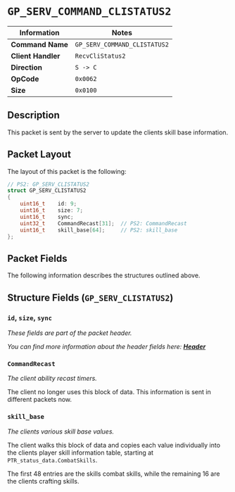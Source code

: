 # `GP_SERV_COMMAND_CLISTATUS2`

| Information               | Notes |
|---                        |---    |
| **Command Name**          | `GP_SERV_COMMAND_CLISTATUS2` |
| **Client Handler**        | `RecvCliStatus2` |
| **Direction**             | `S -> C` |
| **OpCode**                | `0x0062` |
| **Size**                  | `0x0100` |

## Description

This packet is sent by the server to update the clients skill base information.

## Packet Layout

The layout of this packet is the following:

```cpp
// PS2: GP_SERV_CLISTATUS2
struct GP_SERV_CLISTATUS2
{
    uint16_t    id: 9;
    uint16_t    size: 7;
    uint16_t    sync;
    uint32_t    CommandRecast[31];  // PS2: CommandRecast
    uint16_t    skill_base[64];     // PS2: skill_base
};
```

## Packet Fields

The following information describes the structures outlined above.

## Structure Fields (`GP_SERV_CLISTATUS2`)

### `id`, `size`, `sync`

_These fields are part of the packet header._

_You can find more information about the header fields here: [**Header**](/world/HEADER.md)_

### `CommandRecast`

_The client ability recast timers._

The client no longer uses this block of data. This information is sent in different packets now.

### `skill_base`

_The clients various skill base values._

The client walks this block of data and copies each value individually into the clients player skill information table, starting at `PTR_status_data.CombatSkills`.

The first 48 entries are the skills combat skills, while the remaining 16 are the clients crafting skills.
